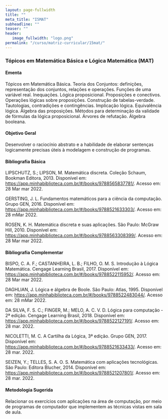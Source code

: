 ```yaml
---
layout: page-fullwidth
title: ""
meta_title: "I5MAT"
subheadline: ""
teaser: ""
header:
   image_fullwidth: "logo.png"
permalink: "/curso/matriz-curricular/15mat/"
---
```


### Tópicos em Matemática Básica e Lógica Matemática (MAT)

#### **Ementa**

Tópicos em Matemática Básica. Teoria dos Conjuntos: definições, representação dos conjuntos, relações e operações. Funções de uma variável real. Inequações. Lógica proposicional. Proposições e conectivos. Operações lógicas sobre proposições. Construção de tabelas-verdade. Tautologias, contradições e contingências. Implicação lógica. Equivalência lógica. Álgebra das proposições. Métodos para determinação da validade de fórmulas da lógica proposicional. Árvores de refutação. Álgebra booleana.

#### **Objetivo Geral** 

Desenvolver o raciocínio abstrato e a habilidade de elaborar sentenças logicamente precisas úteis à modelagem e construção de programas. 

#### **Bibliografia Básica** 

LIPSCHUTZ, S.; LIPSON, M.  Matemática discreta.  Coleção Schaum, Bookman Editora, 2013. Disponível em: https://app.minhabiblioteca.com.br/#/books/9788565837781/. Acesso em: 28 Mar mar 2022. 

GERSTING, J. L. Fundamentos matemáticos para a ciência da computação. Grupo GEN, 2016. Disponível em: https://app.minhabiblioteca.com.br/#/books/9788521633303/. Acesso em: 28 mMar 2022. 

 ROSEN, K. H. Matemática discreta e suas aplicações. São Paulo: McGraw Hill, 2010. Disponível em: https://app.minhabiblioteca.com.br/#/books/9788563308399/. Acesso em: 28 Mar mar 2022. 

#### **Bibliografia Complementar**

 BISPO, C. A. F.; CASTANHEIRA, L. B.; FILHO, O. M. S. Introdução à Lógica Matemática. Cengage Learning Brasil, 2017. Disponível em: https://app.minhabiblioteca.com.br/#/books/9788522115952/. Acesso em: 28 Mar mar 2022. 

 DAGHLIAN, J. Lógica e álgebra de Boole. São Paulo: Atlas, 1995. Disponível em: https://app.minhabiblioteca.com.br/#/books/9788522483044/. Acesso em: 28 mMar 2022. 

 DA SILVA, F. S. C.; FINGER, M.; MELO, A. C. V. D. Lógica para computação - 2ª edição. Cengage Learning Brasil, 2018. Disponível em: https://app.minhabiblioteca.com.br/#/books/9788522127191/. Acesso em: 28 mar. 2022. 

 NICOLETTI, M. C. A Cartilha da Lógica, 3ª edição. Grupo GEN, 2017. Disponível em: https://app.minhabiblioteca.com.br/#/books/9788521633433/. Acesso em: 28 mar. 2022.  

 SEIZEN, Y.; TELLES, S. A. O. S. Matemática com aplicações tecnológicas. São Paulo: Editora Blucher, 2014.  Disponível em: https://app.minhabiblioteca.com.br/#/books/9788521207801/. Acesso em: 28 mar. 2022. 

#### **Metodologia Sugerida** 

 Relacionar os exercícios com aplicações na área de computação, por meio de programas de computador que implementem as técnicas vistas em sala de aula. 

